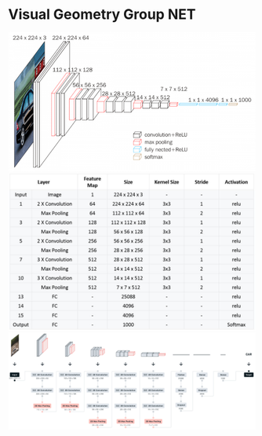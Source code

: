 # Visual Geometry Group NET
![alt text](https://github.com/vaasu2002/Convolutional-Neural-Networks/blob/main/Transfer%20Learning/VGG-NET/IMAGES/vgg.png)
![alt text](https://github.com/vaasu2002/Convolutional-Neural-Networks/blob/main/Transfer%20Learning/VGG-NET/IMAGES/config2.jpg)
![alt text](https://github.com/vaasu2002/Convolutional-Neural-Networks/blob/main/Transfer%20Learning/VGG-NET/IMAGES/config3.jpg)



